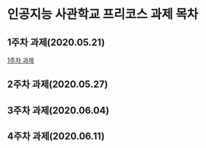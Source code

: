# 인공지능 사관학교 프리코스 과제 목차

## 1주차 과제(2020.05.21)
[1주차 과제](https://github.com/Hayeon-kimm/1-/blob/master/3%EC%A3%BC%EC%B0%A8_%EA%B3%BC%EC%A0%9C%EC%9D%98_%EC%82%AC%EB%B3%B8.ipynb)
## 2주차 과제(2020.05.27)

## 3주차 과제(2020.06.04)

## 4주차 과제(2020.06.11)
